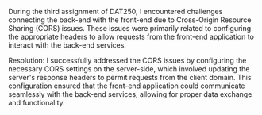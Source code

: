 During the third assignment of DAT250, I encountered challenges connecting the back-end with the front-end due to Cross-Origin Resource Sharing (CORS) issues. These issues were primarily related to configuring the appropriate headers to allow requests from the front-end application to interact with the back-end services.

Resolution: I successfully addressed the CORS issues by configuring the necessary CORS settings on the server-side, which involved updating the server's response headers to permit requests from the client domain. This configuration ensured that the front-end application could communicate seamlessly with the back-end services, allowing for proper data exchange and functionality.

